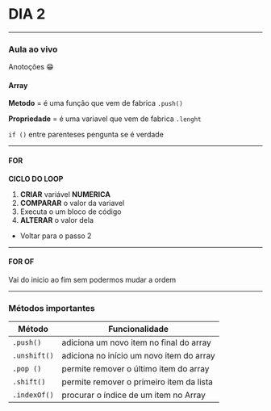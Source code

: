 # DIA 2

---
### Aula ao vivo
Anotoções :grin:

#### Array

**Metodo** = é uma função que vem de fabrica
`.push()`

**Propriedade** = é uma variavel que vem de fabrica
`.lenght`

`if ()` entre parenteses pengunta se é verdade

---
#### FOR 
**CICLO DO LOOP**

1. **CRIAR** variável **NUMERICA**
2. **COMPARAR** o valor da variavel
3. Executa o um bloco de código
4. **ALTERAR** o valor dela

- Voltar para o passo 2
---
#### FOR OF

Vai do inicio ao fim sem podermos mudar a ordem

---
### Métodos importantes

Método | Funcionalidade
------------ | -------------
`.push()` | adiciona um novo item no final do array
`.unshift()` | adiciona no início um novo item do array
`.pop ()` | permite remover o último item do array
`.shift()` | permite remover o primeiro item da lista
`.indexOf()` | procurar o índice de um item no Array 